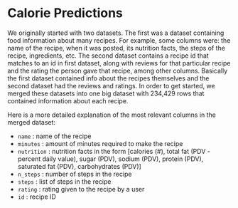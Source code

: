 # Calorie Predictions
We originally started with two datasets. The first was a dataset containing food information 
about many recipes. For example, some columns were: the name of the recipe, when it was
posted, its nutrition facts, the steps of the recipe, ingredients, etc. The second
dataset contains a recipe id that matches to an id in first dataset, along with reviews
for that particular recipe and the rating the person gave that recipe, among other columns. Basically
the first dataset contained info about the recipes themselves and the second dataset had the reviews
and ratings. In order to get started, we merged these datasets into one big dataset with 234,429
rows that contained information about each recipe. 

Here is a more detailed explanation of the most relevant columns in the merged dataset:
-   `name` : name of the recipe
-   `minutes` : amount of minutes required to make the recipe
-   `nutrition` : nutrition facts in the form [calories (#), total fat (PDV - percent daily value), sugar (PDV), sodium (PDV), protein (PDV), saturated fat (PDV), carbohydrates (PDV)]
-   `n_steps` : number of steps in the recipe
-   `steps` : list of steps in the recipe
-   `rating` : rating given to the recipe by a user
-   `id` : recipe ID
